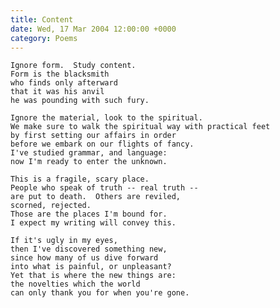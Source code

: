 ```yaml
---
title: Content
date: Wed, 17 Mar 2004 12:00:00 +0000
category: Poems
---
```


    Ignore form.  Study content.  
    Form is the blacksmith  
    who finds only afterward  
    that it was his anvil  
    he was pounding with such fury.

    Ignore the material, look to the spiritual.  
    We make sure to walk the spiritual way with practical feet  
    by first setting our affairs in order  
    before we embark on our flights of fancy.  
    I've studied grammar, and language:  
    now I'm ready to enter the unknown.

    This is a fragile, scary place.  
    People who speak of truth -- real truth --  
    are put to death.  Others are reviled,  
    scorned, rejected.  
    Those are the places I'm bound for.  
    I expect my writing will convey this.

    If it's ugly in my eyes,  
    then I've discovered something new,  
    since how many of us dive forward  
    into what is painful, or unpleasant?  
    Yet that is where the new things are:  
    the novelties which the world  
    can only thank you for when you're gone.


